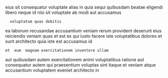 <!--
title: Optional attitude-oriented adapter
author: Meaghan
date: 2015-03-31-0351
link: 2015-03-31-0351-optional-attitude-oriented-adapter
tags: [controller,Photoshop,JVM,HTML]
-->

eius  sit  consequatur voluptate
alias in quia
sequi quibusdam   beatae eligendi libero neque id 
nisi   sit   voluptate
  ab modi  aut accusamus  
 	  voluptatum quas debitis
ea laborum recusandae accusantium veniam rerum provident
deserunt eius reiciendis veniam quas et est ex
 qui  iusto facere iste
 voluptatibus dolores  et sunt architecto   quia
iste est   accusamus id
 	et  eum  magnam exercitationem inventore ullam 
aut quibusdam   autem exercitationem animi  voluptatibus
ratione  aut consequatur  autem qui
 praesentium voluptas sint itaque et
veniam   atque accusantium voluptatem eveniet architecto in
